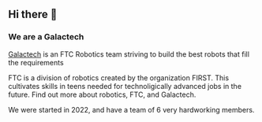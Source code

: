 ## Hi there 👋

<!--

**Here are some ideas to get you started:**

🙋‍♀️ A short introduction - what is your organization all about?
🌈 Contribution guidelines - how can the community get involved?
👩‍💻 Useful resources - where can the community find your docs? Is there anything else the community should know?
🍿 Fun facts - what does your team eat for breakfast?
🧙 Remember, you can do mighty things with the power of [Markdown](https://docs.github.com/github/writing-on-github/getting-started-with-writing-and-formatting-on-github/basic-writing-and-formatting-syntax)
-->
### We are a **Galactech**
[Galactech](https://galactech.dev/) is an FTC Robotics team striving to build the best robots that fill the requirements

FTC is a division of robotics created by the organization FIRST. This cultivates skills in teens needed for technoligically advanced jobs in the future. Find out more about robotics, FTC, and Galactech.

We were started in 2022, and have a team of 6 very hardworking members.
